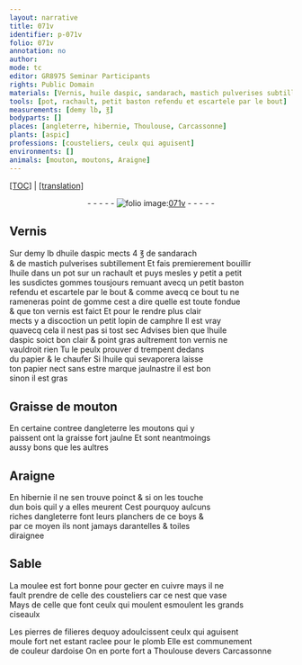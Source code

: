 ```yaml
---
layout: narrative
title: 071v
identifier: p-071v
folio: 071v
annotation: no
author:
mode: tc
editor: GR8975 Seminar Participants
rights: Public Domain
materials: [Vernis, huile daspic, sandarach, mastich pulverises subtillement, huile, gommes, gomme, vernis, camphre, papier, Graisse de mouton, graisse, bois, boys, moulee, cuivre, celle des cousteliers, vase, pierres de filieres, plomb, ardoise]
tools: [pot, rachault, petit baston refendu et escartele par le bout]
measurements: [demy lb, ℥]
bodyparts: []
places: [angleterre, hibernie, Thoulouse, Carcassonne]
plants: [aspic]
professions: [cousteliers, ceulx qui aguisent]
environments: []
animals: [mouton, moutons, Araigne]
---
```


 <p><a href="{{ site.baseurl }}/diplomatic/">[TOC]</a> | <a href="{{ site.baseurl }}/texts/p-071v_tl/" target="_blank">[translation]</a></p><div class="folio" align="center">- - - - - <a href="http://gallica.bnf.fr/ark:/12148/btv1b10500001g/f148.image" target="_blank"><img src="https://cu-mkp.github.io/2017-workshop-edition/assets/photo-icon.png" alt="folio image: " style="display:inline-block; margin-bottom:-3px;"/>071v</a> - - - - - </div>  
  

## <span class="m">Vernis</span>

 
Sur <span class="ms">demy lb</span> d<span class="m">huile d<span class="pa">aspic</span></span> mects 4 <span class="ms">℥</span> de <span class="m">sandarach</span><br/> & de <span class="m">mastich pulverises subtillem<span class="exp">ent</span></span> Et fais premierem<span class="exp">ent</span> bouillir<br/> l<span class="m">huile</span> dans un <span class="tl">pot</span> sur un <span class="tl">rachault</span> et puys mesles y petit <span class="add">a petit</span><br/> les susdictes <span class="m">gommes</span> tousjours remuant avecq un <span class="tl">petit baston<br/> refendu et escartele par le bout</span> & co<span class="exp">mm</span>e avecq ce bout tu ne<br/> rameneras point de <span class="m">gomme</span> cest a dire quelle est toute fondue<br/> & que ton <span class="m">vernis</span> est faict Et pour le rendre plus clair<br/> mects y a discoction un petit lopin de <span class="m">camphre</span> Il est vray<br/> quavecq cela il nest pas si tost sec Advises bien que l<span class="m">huile<br/> d<span class="pa">aspic</span></span> soict bon clair & point gras aultrem<span class="exp">ent</span> ton <span class="m">vernis</span> ne<br/> vauldroit rien Tu le peulx prouver <span class="del">d</span> trempent dedans<br/> du <span class="m">papier</span> & le chaufer Si l<span class="m">huile</span> qui sevaporera laisse<br/> ton <span class="m">papier</span> nect sans <span class="del">estre</span> marque jaulnastre il est bon<br/> sinon il est gras
 
 
  

## <span class="m">Graisse de <span class="al">mouton</span></span>

 
En certaine contree d<span class="pl">angleterre</span> les <span class="al">moutons</span> qui y<br/> paissent ont la <span class="m">graisse</span> fort jaulne Et sont neantmoings<br/> aussy bons que les aultres
 
 
  

## <span class="al">Araigne</span>

 
En <span class="pl">hibernie</span> il ne sen trouve poinct & si on les touche<br/> dun <span class="m">bois</span> quil y a elles meurent Cest pourquoy aulcuns<br/> riches d<span class="pl">angleterre</span> font leurs planchers de ce <span class="m">boys</span> &<br/> par ce moyen ils nont jamays darantelles & toiles<br/> diraignee
 
 
  

## Sable

 
La <span class="m">moulee</span> est fort bonne pour gecter en <span class="m">cuivre</span> mays il ne<br/> fault prendre de <span class="m">celle des <span class="pro">cousteliers</span></span> car ce nest que <span class="m">vase</span><br/> Mays de celle que font ceulx qui <span class="del">moulent</span> esmoulent les grands<br/> ciseaulx
 
Les <span class="m">pierres de filieres</span> dequoy adoulcissent <span class="pro">ceulx qui aguisent</span><br/> moule fort net estant raclee pour le <span class="m">plomb</span> Elle est commun<span class="exp">ement</span><br/> de couleur d<span class="m">ardoise</span> On en porte fort a <span class="pl">Th<span class="exp">ou</span>l<span class="exp">ous</span>e</span> devers <span class="pl">Carcassonne</span>
 
 